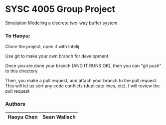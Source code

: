 # SYSC 4005 Group Project
Simulation Modeling a discrete two-way buffer system.


### To Haoyu:
Clone the project, open it with Intelij

Use git to make your own branch for development

Once you are done your branch (AND IT RUNS OK), then you can "git push" to this directory

Then, you make a pull request, and attach your branch to the pull request. This will let us sort any code conflicts (duplicate lines, etc). I will review the pull request




 ### Authors

  | Haoyu Chen | Sean Wallach |
  | ---------- | ------------ |

